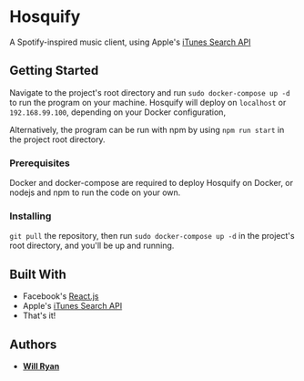 # Hosquify

A Spotify-inspired music client, using Apple's [iTunes Search API](https://affiliate.itunes.apple.com/resources/documentation/itunes-store-web-service-search-api/)

## Getting Started

Navigate to the project's root directory and run `sudo docker-compose up -d` to run the program on your machine. Hosquify will deploy on `localhost` or `192.168.99.100`, depending on your Docker configuration,

Alternatively, the program can be run with npm by using `npm run start` in the project root directory.

### Prerequisites

Docker and docker-compose are required to deploy Hosquify on Docker, or nodejs and npm to run the code on your own. 

### Installing

`git pull` the repository, then run `sudo docker-compose up -d` in the project's root directory, and you'll be up and running.

## Built With

* Facebook's [React.js](https://reactjs.org/docs/getting-started.html)
* Apple's [iTunes Search API](https://affiliate.itunes.apple.com/resources/documentation/itunes-store-web-service-search-api/)
* That's it!

## Authors

* [**Will Ryan**](https://wr3.xyz)

